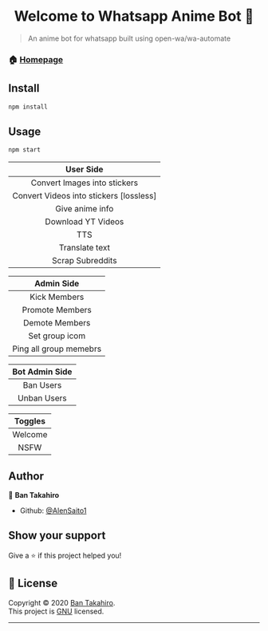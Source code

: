 


<h1 align="center">Welcome to Whatsapp Anime Bot 👋</h1>

> An anime bot for whatsapp built using open-wa/wa-automate

### 🏠 [Homepage](https://github.com/AlenSaito1/Whatsapp-Anime-Bot.git)

## Install

```sh
npm install
```

## Usage

```sh
npm start
```


| User Side |
|:---------:|
|Convert Images into stickers|
|Convert Videos into stickers [lossless]|
|Give anime info|
|Download YT Videos|
|TTS|
|Translate text|
|Scrap Subreddits|

|Admin Side|
|:------------------------:|
|Kick Members|
|Promote Members|
|Demote Members|
|Set group icom|
|Ping all group memebrs|

|Bot Admin Side|
|:---------:|
|Ban Users|
|Unban Users|

|Toggles|
|:---------:|
|Welcome|
|NSFW|


## Author

👤 **Ban Takahiro**

* Github: [@AlenSaito1](https://github.com/AlenSaito1)

## Show your support

Give a ⭐️ if this project helped you!

## 📝 License

Copyright © 2020 [Ban Takahiro](https://github.com/AlenSaito1).<br />
This project is [GNU](https://github.com/AlenSaito1/Whatsapp-Anime-Bot/blob/master/LICENSE) licensed.

***
